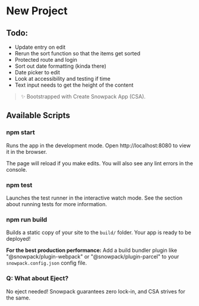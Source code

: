 # New Project

## Todo:

- Update entry on edit
- Rerun the sort function so that the items get sorted
- Protected route and login
- Sort out date formatting (kinda there)
- Date picker to edit
- Look at accessibility and testing if time 
- Text input needs to get the height of the content


> ✨ Bootstrapped with Create Snowpack App (CSA).

## Available Scripts

### npm start

Runs the app in the development mode. Open http://localhost:8080 to view it in
the browser.

The page will reload if you make edits. You will also see any lint errors in the
console.

### npm test

Launches the test runner in the interactive watch mode. See the section about
running tests for more information.

### npm run build

Builds a static copy of your site to the `build/` folder. Your app is ready to
be deployed!

**For the best production performance:** Add a build bundler plugin like
"@snowpack/plugin-webpack" or "@snowpack/plugin-parcel" to your
`snowpack.config.json` config file.

### Q: What about Eject?

No eject needed! Snowpack guarantees zero lock-in, and CSA strives for the same.
